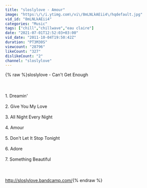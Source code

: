 ```yaml
---
title: "sloslylove - Amour"
image: "https:\/\/i.ytimg.com\/vi\/8mLNLkAEii4\/hqdefault.jpg"
vid_id: "8mLNLkAEii4"
categories: "Music"
tags: ["chill","chillwave","eau claire"]
date: "2021-07-01T12:52:03+03:00"
vid_date: "2011-10-04T19:50:42Z"
duration: "PT3M30S"
viewcount: "28796"
likeCount: "327"
dislikeCount: "2"
channel: "sloslylove"
---
```

{% raw %}sloslylove - Can't Get Enough<br /><br /><br /><br />1. Dreamin'<br /><br />2. Give You My Love<br /><br />3. All Night Every Night<br /><br />4. Amour<br /><br />5. Don't Let It Stop Tonight<br /><br />6. Adore<br /><br />7. Something Beautiful<br /><br /><br /><br /><a rel="nofollow" target="blank" href="http://sloslylove.bandcamp.com/">http://sloslylove.bandcamp.com/</a>{% endraw %}

